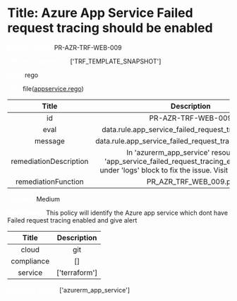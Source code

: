 



# Title: Azure App Service Failed request tracing should be enabled


***<font color="white">Master Test Id:</font>*** PR-AZR-TRF-WEB-009

***<font color="white">Master Snapshot Id:</font>*** ['TRF_TEMPLATE_SNAPSHOT']

***<font color="white">type:</font>*** rego

***<font color="white">rule:</font>*** file([appservice.rego])  
  
  
  
  

|Title|Description|
| :---: | :---: |
|id|PR-AZR-TRF-WEB-009|
|eval|data.rule.app_service_failed_request_tracing_enabled|
|message|data.rule.app_service_failed_request_tracing_enabled_err|
|remediationDescription|In 'azurerm_app_service' resource, set 'app_service_failed_request_tracing_enabled = true' under 'logs' block to fix the issue. Visit <a href='https://registry.terraform.io/providers/hashicorp/azurerm/latest/docs/resources/app_service#failed_request_tracing_enabled' target='_blank'>here</a> for details.|
|remediationFunction|PR_AZR_TRF_WEB_009.py|


***<font color="white">Severity:</font>*** Medium

***<font color="white">Description:</font>*** This policy will identify the Azure app service which dont have Failed request tracing enabled and give alert  
  
  

|Title|Description|
| :---: | :---: |
|cloud|git|
|compliance|[]|
|service|['terraform']|


***<font color="white">Resource Types:</font>*** ['azurerm_app_service']


[appservice.rego]: https://github.com/prancer-io/prancer-compliance-test/tree/master/azure/terraform/appservice.rego

